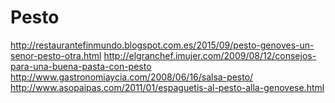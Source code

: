 # Pesto

http://restaurantefinmundo.blogspot.com.es/2015/09/pesto-genoves-un-senor-pesto-otra.html
http://elgranchef.imujer.com/2009/08/12/consejos-para-una-buena-pasta-con-pesto
http://www.gastronomiaycia.com/2008/06/16/salsa-pesto/
http://www.asopaipas.com/2011/01/espaguetis-al-pesto-alla-genovese.html
